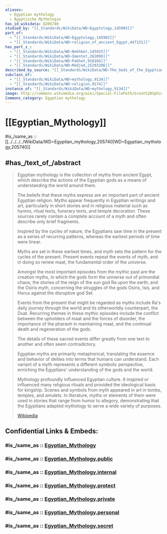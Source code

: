 ```yaml
---
aliases:
  - Egyptian mythology
  - Ägyptische Mythologie
has_id_wikidata: Q205740
studied_by: "[[_Standards/WikiData/WD~Egyptology,145903]]"
part_of:
  - "[[_Standards/WikiData/WD~Egyptology,145903]]"
  - "[[_Standards/WikiData/WD~religion_of_ancient_Egypt,447131]]"
has_part_s_:
  - "[[_Standards/WikiData/WD~Nekhbet,145915]]"
  - "[[_Standards/WikiData/WD~Imentet,262099]]"
  - "[[_Standards/WikiData/WD~Pakhet,918104]]"
  - "[[_Standards/WikiData/WD~Medjed,25203206]]"
described_by_source: "[[_Standards/WikiData/WD~The_Gods_of_the_Egyptians,110765335]]"
subclass_of:
  - "[[_Standards/WikiData/WD~mythology,9134]]"
  - "[[_Standards/WikiData/WD~religion,9174]]"
instance_of: "[[_Standards/WikiData/WD~mythology,9134]]"
image: http://commons.wikimedia.org/wiki/Special:FilePath/Great%20Sphinx%20of%20Giza%20May%202015.JPG
Commons_category: Egyptian mythology
---
```


# [[Egyptian_Mythology]] 

#is_/same_as :: [[../../../../WikiData/WD~Egyptian_mythology,205740|WD~Egyptian_mythology,205740]] 

## #has_/text_of_/abstract 

> Egyptian mythology is the collection of myths from ancient Egypt, 
> which describe the actions of the Egyptian gods as a means of understanding the world around them. 
> 
> The beliefs that these myths express are an important part of ancient Egyptian religion. 
> Myths appear frequently in Egyptian writings and art, particularly in short stories 
> and in religious material such as hymns, ritual texts, funerary texts, and temple decoration. 
> These sources rarely contain a complete account of a myth and often describe only brief fragments.
>
> Inspired by the cycles of nature, the Egyptians saw time in the present as a series of recurring patterns, 
> whereas the earliest periods of time were linear. 
> 
> Myths are set in these earliest times, and myth sets the pattern for the cycles of the present. 
> Present events repeat the events of myth, 
> and in doing so renew maat, the fundamental order of the universe. 
> 
> Amongst the most important episodes from the mythic past are the creation myths, 
> in which the gods form the universe out of primordial chaos; 
> the stories of the reign of the sun god Ra upon the earth; 
> and the Osiris myth, concerning the struggles of the gods Osiris, Isis, and Horus 
> against the disruptive god Set. 
> 
> Events from the present that might be regarded as myths include 
> Ra's daily journey through the world and its otherworldly counterpart, the Duat. 
> Recurring themes in these mythic episodes include the conflict between the upholders of maat 
> and the forces of disorder, the importance of the pharaoh in maintaining maat, 
> and the continual death and regeneration of the gods.
>
> The details of these sacred events differ greatly from one text to another 
> and often seem contradictory. 
> 
> Egyptian myths are primarily metaphorical, 
> translating the essence and behavior of deities into terms that humans can understand. 
> Each variant of a myth represents a different symbolic perspective, 
> enriching the Egyptians' understanding of the gods and the world.
>
> Mythology profoundly influenced Egyptian culture. 
> It inspired or influenced many religious rituals and provided the ideological basis for kingship. 
> Scenes and symbols from myth appeared in art in tombs, temples, and amulets. 
> In literature, myths or elements of them were used in stories that range from humor to allegory, 
> demonstrating that the Egyptians adapted mythology to serve a wide variety of purposes.
>
> [Wikipedia](https://en.wikipedia.org/wiki/Egyptian%20mythology) 

## Confidential Links & Embeds: 

### #is_/same_as :: [Egyptian_Mythology](/_Standards/Philosophy/Metaphysic/Religion/Mythology/Egyptian_Mythology.md) 

### #is_/same_as :: [Egyptian_Mythology.public](/_public/Philosophy/Metaphysic/Religion/Mythology/Egyptian_Mythology.public.md) 

### #is_/same_as :: [Egyptian_Mythology.internal](/_internal/Philosophy/Metaphysic/Religion/Mythology/Egyptian_Mythology.internal.md) 

### #is_/same_as :: [Egyptian_Mythology.protect](/_protect/Philosophy/Metaphysic/Religion/Mythology/Egyptian_Mythology.protect.md) 

### #is_/same_as :: [Egyptian_Mythology.private](/_private/Philosophy/Metaphysic/Religion/Mythology/Egyptian_Mythology.private.md) 

### #is_/same_as :: [Egyptian_Mythology.personal](/_personal/Philosophy/Metaphysic/Religion/Mythology/Egyptian_Mythology.personal.md) 

### #is_/same_as :: [Egyptian_Mythology.secret](/_secret/Philosophy/Metaphysic/Religion/Mythology/Egyptian_Mythology.secret.md)

